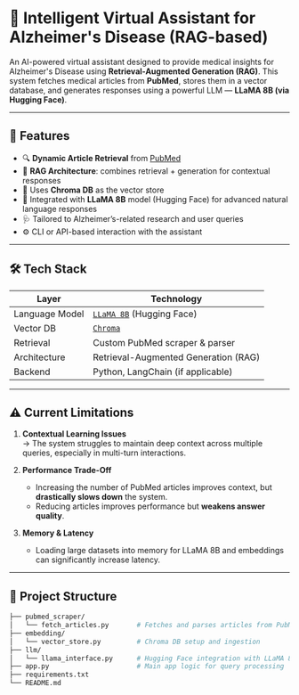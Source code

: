 # 🧠 Intelligent Virtual Assistant for Alzheimer's Disease (RAG-based)

An AI-powered virtual assistant designed to provide medical insights for Alzheimer's Disease using **Retrieval-Augmented Generation (RAG)**. This system fetches medical articles from **PubMed**, stores them in a vector database, and generates responses using a powerful LLM — **LLaMA 8B (via Hugging Face)**.

---

## 🚀 Features

- 🔍 **Dynamic Article Retrieval** from [PubMed](https://pubmed.ncbi.nlm.nih.gov/)
- 🧠 **RAG Architecture**: combines retrieval + generation for contextual responses
- 🧬 Uses **Chroma DB** as the vector store
- 🤖 Integrated with **LLaMA 8B** model (Hugging Face) for advanced natural language responses
- 🩺 Tailored to Alzheimer’s-related research and user queries
- ⚙️ CLI or API-based interaction with the assistant

---

## 🛠️ Tech Stack

| Layer | Technology |
|-------|------------|
| Language Model | [`LLaMA 8B`](https://huggingface.co/) (Hugging Face) |
| Vector DB | [`Chroma`](https://www.trychroma.com/) |
| Retrieval | Custom PubMed scraper & parser |
| Architecture | Retrieval-Augmented Generation (RAG) |
| Backend | Python, LangChain (if applicable) |

---

## ⚠️ Current Limitations

1. **Contextual Learning Issues**  
   → The system struggles to maintain deep context across multiple queries, especially in multi-turn interactions.

2. **Performance Trade-Off**  
   - Increasing the number of PubMed articles improves context, but **drastically slows down** the system.  
   - Reducing articles improves performance but **weakens answer quality**.

3. **Memory & Latency**  
   - Loading large datasets into memory for LLaMA 8B and embeddings can significantly increase latency.

---

## 📂 Project Structure

```bash
├── pubmed_scraper/
│   └── fetch_articles.py       # Fetches and parses articles from PubMed
├── embedding/
│   └── vector_store.py         # Chroma DB setup and ingestion
├── llm/
│   └── llama_interface.py      # Hugging Face integration with LLaMA 8B
├── app.py                      # Main app logic for query processing
├── requirements.txt
└── README.md
